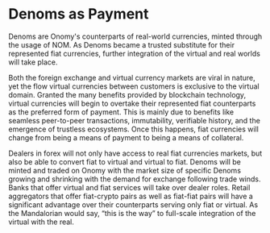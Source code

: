 # Denoms as Payment

Denoms are Onomy's counterparts of real-world currencies, minted through the usage of NOM. As Denoms became a trusted substitute for their represented fiat currencies, further integration of the virtual and real worlds will take place.&#x20;

Both the foreign exchange and virtual currency markets are viral in nature, yet the flow virtual currencies between customers is exclusive to the virtual domain. Granted the many benefits provided by blockchain technology, virtual currencies will begin to overtake their represented fiat counterparts as the preferred form of payment. This is mainly due to benefits like seamless peer-to-peer transactions, immutability, verifiable history, and the emergence of trustless ecosystems. Once this happens, fiat currencies will change from being a means of payment to being a means of collateral.&#x20;

Dealers in forex will not only have access to real fiat currencies markets, but also be able to convert fiat to virtual and virtual to fiat. Denoms will be minted and traded on Onomy with the market size of specific Denoms growing and shrinking with the demand for exchange following trade winds. Banks that offer virtual and fiat services will take over dealer roles. Retail aggregators that offer fiat-crypto pairs as well as fiat-fiat pairs will have a significant advantage over their counterparts serving only fiat or virtual. As the Mandalorian would say, “this is the way” to full-scale integration of the virtual with the real.
